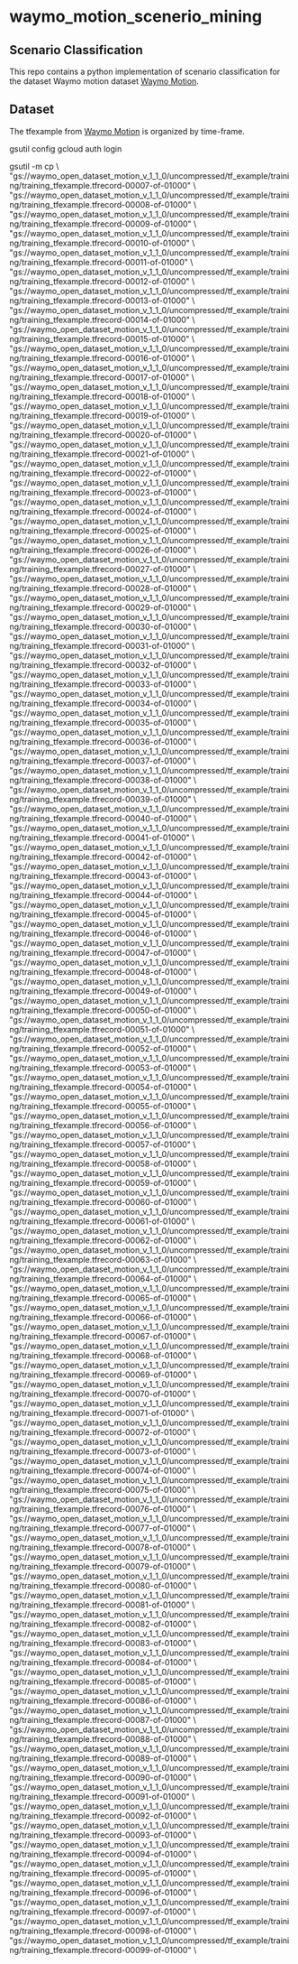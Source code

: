 # waymo_motion_scenerio_mining

## Scenario Classification

This repo contains a python implementation of scenario classification for the dataset Waymo motion dataset [Waymo Motion](https://waymo.com/open/data/motion).

## Dataset

The tfexample from [Waymo Motion](https://waymo.com/open/data/motion) is organized by time-frame.

gsutil  config
gcloud auth login

gsutil -m cp \   "gs://waymo_open_dataset_motion_v_1_1_0/uncompressed/tf_example/training/training_tfexample.tfrecord-00007-of-01000" \  "gs://waymo_open_dataset_motion_v_1_1_0/uncompressed/tf_example/training/training_tfexample.tfrecord-00008-of-01000" \  "gs://waymo_open_dataset_motion_v_1_1_0/uncompressed/tf_example/training/training_tfexample.tfrecord-00009-of-01000" \  "gs://waymo_open_dataset_motion_v_1_1_0/uncompressed/tf_example/training/training_tfexample.tfrecord-00010-of-01000" \  "gs://waymo_open_dataset_motion_v_1_1_0/uncompressed/tf_example/training/training_tfexample.tfrecord-00011-of-01000" \  "gs://waymo_open_dataset_motion_v_1_1_0/uncompressed/tf_example/training/training_tfexample.tfrecord-00012-of-01000" \  "gs://waymo_open_dataset_motion_v_1_1_0/uncompressed/tf_example/training/training_tfexample.tfrecord-00013-of-01000" \  "gs://waymo_open_dataset_motion_v_1_1_0/uncompressed/tf_example/training/training_tfexample.tfrecord-00014-of-01000" \  "gs://waymo_open_dataset_motion_v_1_1_0/uncompressed/tf_example/training/training_tfexample.tfrecord-00015-of-01000" \  "gs://waymo_open_dataset_motion_v_1_1_0/uncompressed/tf_example/training/training_tfexample.tfrecord-00016-of-01000" \  "gs://waymo_open_dataset_motion_v_1_1_0/uncompressed/tf_example/training/training_tfexample.tfrecord-00017-of-01000" \  "gs://waymo_open_dataset_motion_v_1_1_0/uncompressed/tf_example/training/training_tfexample.tfrecord-00018-of-01000" \  "gs://waymo_open_dataset_motion_v_1_1_0/uncompressed/tf_example/training/training_tfexample.tfrecord-00019-of-01000" \  "gs://waymo_open_dataset_motion_v_1_1_0/uncompressed/tf_example/training/training_tfexample.tfrecord-00020-of-01000" \  "gs://waymo_open_dataset_motion_v_1_1_0/uncompressed/tf_example/training/training_tfexample.tfrecord-00021-of-01000" \  "gs://waymo_open_dataset_motion_v_1_1_0/uncompressed/tf_example/training/training_tfexample.tfrecord-00022-of-01000" \  "gs://waymo_open_dataset_motion_v_1_1_0/uncompressed/tf_example/training/training_tfexample.tfrecord-00023-of-01000" \  "gs://waymo_open_dataset_motion_v_1_1_0/uncompressed/tf_example/training/training_tfexample.tfrecord-00024-of-01000" \  "gs://waymo_open_dataset_motion_v_1_1_0/uncompressed/tf_example/training/training_tfexample.tfrecord-00025-of-01000" \  "gs://waymo_open_dataset_motion_v_1_1_0/uncompressed/tf_example/training/training_tfexample.tfrecord-00026-of-01000" \  "gs://waymo_open_dataset_motion_v_1_1_0/uncompressed/tf_example/training/training_tfexample.tfrecord-00027-of-01000" \  "gs://waymo_open_dataset_motion_v_1_1_0/uncompressed/tf_example/training/training_tfexample.tfrecord-00028-of-01000" \  "gs://waymo_open_dataset_motion_v_1_1_0/uncompressed/tf_example/training/training_tfexample.tfrecord-00029-of-01000" \  "gs://waymo_open_dataset_motion_v_1_1_0/uncompressed/tf_example/training/training_tfexample.tfrecord-00030-of-01000" \  "gs://waymo_open_dataset_motion_v_1_1_0/uncompressed/tf_example/training/training_tfexample.tfrecord-00031-of-01000" \  "gs://waymo_open_dataset_motion_v_1_1_0/uncompressed/tf_example/training/training_tfexample.tfrecord-00032-of-01000" \  "gs://waymo_open_dataset_motion_v_1_1_0/uncompressed/tf_example/training/training_tfexample.tfrecord-00033-of-01000" \  "gs://waymo_open_dataset_motion_v_1_1_0/uncompressed/tf_example/training/training_tfexample.tfrecord-00034-of-01000" \  "gs://waymo_open_dataset_motion_v_1_1_0/uncompressed/tf_example/training/training_tfexample.tfrecord-00035-of-01000" \  "gs://waymo_open_dataset_motion_v_1_1_0/uncompressed/tf_example/training/training_tfexample.tfrecord-00036-of-01000" \  "gs://waymo_open_dataset_motion_v_1_1_0/uncompressed/tf_example/training/training_tfexample.tfrecord-00037-of-01000" \  "gs://waymo_open_dataset_motion_v_1_1_0/uncompressed/tf_example/training/training_tfexample.tfrecord-00038-of-01000" \  "gs://waymo_open_dataset_motion_v_1_1_0/uncompressed/tf_example/training/training_tfexample.tfrecord-00039-of-01000" \  "gs://waymo_open_dataset_motion_v_1_1_0/uncompressed/tf_example/training/training_tfexample.tfrecord-00040-of-01000" \  "gs://waymo_open_dataset_motion_v_1_1_0/uncompressed/tf_example/training/training_tfexample.tfrecord-00041-of-01000" \  "gs://waymo_open_dataset_motion_v_1_1_0/uncompressed/tf_example/training/training_tfexample.tfrecord-00042-of-01000" \  "gs://waymo_open_dataset_motion_v_1_1_0/uncompressed/tf_example/training/training_tfexample.tfrecord-00043-of-01000" \  "gs://waymo_open_dataset_motion_v_1_1_0/uncompressed/tf_example/training/training_tfexample.tfrecord-00044-of-01000" \  "gs://waymo_open_dataset_motion_v_1_1_0/uncompressed/tf_example/training/training_tfexample.tfrecord-00045-of-01000" \  "gs://waymo_open_dataset_motion_v_1_1_0/uncompressed/tf_example/training/training_tfexample.tfrecord-00046-of-01000" \  "gs://waymo_open_dataset_motion_v_1_1_0/uncompressed/tf_example/training/training_tfexample.tfrecord-00047-of-01000" \  "gs://waymo_open_dataset_motion_v_1_1_0/uncompressed/tf_example/training/training_tfexample.tfrecord-00048-of-01000" \  "gs://waymo_open_dataset_motion_v_1_1_0/uncompressed/tf_example/training/training_tfexample.tfrecord-00049-of-01000" \  "gs://waymo_open_dataset_motion_v_1_1_0/uncompressed/tf_example/training/training_tfexample.tfrecord-00050-of-01000" \  "gs://waymo_open_dataset_motion_v_1_1_0/uncompressed/tf_example/training/training_tfexample.tfrecord-00051-of-01000" \  "gs://waymo_open_dataset_motion_v_1_1_0/uncompressed/tf_example/training/training_tfexample.tfrecord-00052-of-01000" \  "gs://waymo_open_dataset_motion_v_1_1_0/uncompressed/tf_example/training/training_tfexample.tfrecord-00053-of-01000" \  "gs://waymo_open_dataset_motion_v_1_1_0/uncompressed/tf_example/training/training_tfexample.tfrecord-00054-of-01000" \  "gs://waymo_open_dataset_motion_v_1_1_0/uncompressed/tf_example/training/training_tfexample.tfrecord-00055-of-01000" \  "gs://waymo_open_dataset_motion_v_1_1_0/uncompressed/tf_example/training/training_tfexample.tfrecord-00056-of-01000" \  "gs://waymo_open_dataset_motion_v_1_1_0/uncompressed/tf_example/training/training_tfexample.tfrecord-00057-of-01000" \  "gs://waymo_open_dataset_motion_v_1_1_0/uncompressed/tf_example/training/training_tfexample.tfrecord-00058-of-01000" \  "gs://waymo_open_dataset_motion_v_1_1_0/uncompressed/tf_example/training/training_tfexample.tfrecord-00059-of-01000" \  "gs://waymo_open_dataset_motion_v_1_1_0/uncompressed/tf_example/training/training_tfexample.tfrecord-00060-of-01000" \  "gs://waymo_open_dataset_motion_v_1_1_0/uncompressed/tf_example/training/training_tfexample.tfrecord-00061-of-01000" \  "gs://waymo_open_dataset_motion_v_1_1_0/uncompressed/tf_example/training/training_tfexample.tfrecord-00062-of-01000" \  "gs://waymo_open_dataset_motion_v_1_1_0/uncompressed/tf_example/training/training_tfexample.tfrecord-00063-of-01000" \  "gs://waymo_open_dataset_motion_v_1_1_0/uncompressed/tf_example/training/training_tfexample.tfrecord-00064-of-01000" \  "gs://waymo_open_dataset_motion_v_1_1_0/uncompressed/tf_example/training/training_tfexample.tfrecord-00065-of-01000" \  "gs://waymo_open_dataset_motion_v_1_1_0/uncompressed/tf_example/training/training_tfexample.tfrecord-00066-of-01000" \  "gs://waymo_open_dataset_motion_v_1_1_0/uncompressed/tf_example/training/training_tfexample.tfrecord-00067-of-01000" \  "gs://waymo_open_dataset_motion_v_1_1_0/uncompressed/tf_example/training/training_tfexample.tfrecord-00068-of-01000" \  "gs://waymo_open_dataset_motion_v_1_1_0/uncompressed/tf_example/training/training_tfexample.tfrecord-00069-of-01000" \  "gs://waymo_open_dataset_motion_v_1_1_0/uncompressed/tf_example/training/training_tfexample.tfrecord-00070-of-01000" \  "gs://waymo_open_dataset_motion_v_1_1_0/uncompressed/tf_example/training/training_tfexample.tfrecord-00071-of-01000" \  "gs://waymo_open_dataset_motion_v_1_1_0/uncompressed/tf_example/training/training_tfexample.tfrecord-00072-of-01000" \  "gs://waymo_open_dataset_motion_v_1_1_0/uncompressed/tf_example/training/training_tfexample.tfrecord-00073-of-01000" \  "gs://waymo_open_dataset_motion_v_1_1_0/uncompressed/tf_example/training/training_tfexample.tfrecord-00074-of-01000" \  "gs://waymo_open_dataset_motion_v_1_1_0/uncompressed/tf_example/training/training_tfexample.tfrecord-00075-of-01000" \  "gs://waymo_open_dataset_motion_v_1_1_0/uncompressed/tf_example/training/training_tfexample.tfrecord-00076-of-01000" \  "gs://waymo_open_dataset_motion_v_1_1_0/uncompressed/tf_example/training/training_tfexample.tfrecord-00077-of-01000" \  "gs://waymo_open_dataset_motion_v_1_1_0/uncompressed/tf_example/training/training_tfexample.tfrecord-00078-of-01000" \  "gs://waymo_open_dataset_motion_v_1_1_0/uncompressed/tf_example/training/training_tfexample.tfrecord-00079-of-01000" \  "gs://waymo_open_dataset_motion_v_1_1_0/uncompressed/tf_example/training/training_tfexample.tfrecord-00080-of-01000" \  "gs://waymo_open_dataset_motion_v_1_1_0/uncompressed/tf_example/training/training_tfexample.tfrecord-00081-of-01000" \  "gs://waymo_open_dataset_motion_v_1_1_0/uncompressed/tf_example/training/training_tfexample.tfrecord-00082-of-01000" \  "gs://waymo_open_dataset_motion_v_1_1_0/uncompressed/tf_example/training/training_tfexample.tfrecord-00083-of-01000" \  "gs://waymo_open_dataset_motion_v_1_1_0/uncompressed/tf_example/training/training_tfexample.tfrecord-00084-of-01000" \  "gs://waymo_open_dataset_motion_v_1_1_0/uncompressed/tf_example/training/training_tfexample.tfrecord-00085-of-01000" \  "gs://waymo_open_dataset_motion_v_1_1_0/uncompressed/tf_example/training/training_tfexample.tfrecord-00086-of-01000" \  "gs://waymo_open_dataset_motion_v_1_1_0/uncompressed/tf_example/training/training_tfexample.tfrecord-00087-of-01000" \  "gs://waymo_open_dataset_motion_v_1_1_0/uncompressed/tf_example/training/training_tfexample.tfrecord-00088-of-01000" \  "gs://waymo_open_dataset_motion_v_1_1_0/uncompressed/tf_example/training/training_tfexample.tfrecord-00089-of-01000" \  "gs://waymo_open_dataset_motion_v_1_1_0/uncompressed/tf_example/training/training_tfexample.tfrecord-00090-of-01000" \  "gs://waymo_open_dataset_motion_v_1_1_0/uncompressed/tf_example/training/training_tfexample.tfrecord-00091-of-01000" \  "gs://waymo_open_dataset_motion_v_1_1_0/uncompressed/tf_example/training/training_tfexample.tfrecord-00092-of-01000" \  "gs://waymo_open_dataset_motion_v_1_1_0/uncompressed/tf_example/training/training_tfexample.tfrecord-00093-of-01000" \  "gs://waymo_open_dataset_motion_v_1_1_0/uncompressed/tf_example/training/training_tfexample.tfrecord-00094-of-01000" \  "gs://waymo_open_dataset_motion_v_1_1_0/uncompressed/tf_example/training/training_tfexample.tfrecord-00095-of-01000" \  "gs://waymo_open_dataset_motion_v_1_1_0/uncompressed/tf_example/training/training_tfexample.tfrecord-00096-of-01000" \  "gs://waymo_open_dataset_motion_v_1_1_0/uncompressed/tf_example/training/training_tfexample.tfrecord-00097-of-01000" \  "gs://waymo_open_dataset_motion_v_1_1_0/uncompressed/tf_example/training/training_tfexample.tfrecord-00098-of-01000" \  "gs://waymo_open_dataset_motion_v_1_1_0/uncompressed/tf_example/training/training_tfexample.tfrecord-00099-of-01000" \
